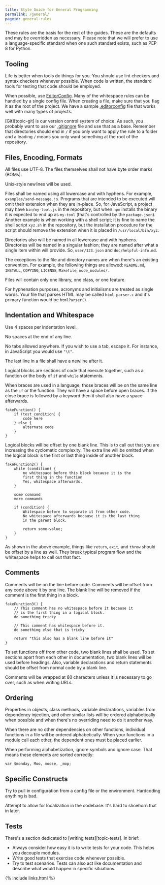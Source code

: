 ```yaml
---
title: Style Guide for General Programming
permalink: /general/
pageid: general-rules
---
```


These rules are the basis for the rest of the guides.  These are the defaults and may be overridden as necessary.  Please note that we will prefer to use a language-specific standard when one such standard exists, such as PEP 8 for Python.


Tooling
-------

Life is better when tools do things for you.  You should use lint checkers and syntax checkers whenever possible.  When code is written, the standard tools for testing that code should be employed.

When possible, use [EditorConfig](http://editorconfig.org/).  Many of the whitespace rules can be handled by a single config file.  When creating a file, make sure that you flag it as the root of the project.  We have a sample [.editorconfig](editorconfig.txt) file that works well with many types of projects.

[Git][topic-git] is our version control system of choice.  As such, you probably want to use our [.gitignore](gitignore.txt) file and use that as a base.  Remember that directories should end in `/` if you only want to apply the rule to a folder and a leading `/` means you only want something at the root of the repository.


Files, Encoding, Formats
------------------------

All files use UTF-8.  The files themselves shall not have byte order marks (BOMs).

Unix-style newlines will be used.

Files shall be named using all lowercase and with hyphens.  For example, `examples/send-message.js`.  Programs that are intended to be executed will omit their extension when they are in-place.  So, for JavaScript, a project may have `bin/my-tool.js` in the repository, but when `npm` installs the binary it is expected to end up as `my-tool` (that's controlled by the `package.json`).  Another example is when working with a shell script; it is fine to name the shell script `xyz.sh` in the repository, but the installation procedure for the script should remove the extension when it is placed in `/usr/local/bin/xyz`.

Directories also will be named in all lowercase and with hyphens.  Directories will be named in a singular fashion; they are named after what a single item within will provide.  So, `user/123.json` and `doc/helpful-info.md`.

The exceptions to the file and directory names are when there's an existing convention.  For example, the following things are allowed:  `README.md`, `INSTALL`, `COPYING`, `LICENSE`, `Makefile`, `node_modules/`.

Files will contain only one library, one class, or one feature.

For hyphenation purposes, acronyms and initialisms are treated as single words.  Your file that parses HTML may be called `html-parser.c` and it's primary function would be `htmlParser()`.


Indentation and Whitespace
--------------------------

Use 4 spaces per indentation level.

No spaces at the end of any line.

No tabs allowed anywhere.  If you wish to use a tab, escape it.  For instance, in JavaScript you would use `"\t"`.

The last line in a file shall have a newline after it.

Logical blocks are sections of code that execute together, such as a function or the body of `if` and `while` statements.

When braces are used in a language, those braces will be on the same line as the `if` or the function.  They will have a space before open braces.  If the close brace is followed by a keyword then it shall also have a space afterwards.

    fakeFunction() {
        if (test_condition) {
            code here
        } else {
            alternate code
        }
    }

Logical blocks will be offset by one blank line.  This is to call out that you are increasing the cyclomatic complexity.  The extra line will be omitted when the logical block is the first or last thing inside of another block.

    fakeFunction2() {
        while (condition) {
            no whitespace before this block because it is the
            first thing in the function
            Yes, whitespace afterwards.
        }

        some command
        more commands

        if (condition) {
            Whitespace before to separate it from other code.
            No whitespace afterwards because it is the last thing
            in the parent block.

            return some-value;
        }
    }

As shown in the above example, things like `return`, `exit`, and `throw` should be offset by a line as well.  They break typical program flow and the whitespace helps to call out that fact.


Comments
--------

Comments will be on the line before code.  Comments will be offset from any code above it by one line.  The blank line will be removed if the comment is the first thing in a block.

    fakeFunction3() {
        // This comment has no whitespace before it because it
        // is the first thing in a logical block.
        do something tricky

        // This comment has whitespace before it.
        do something else that is tricky
        
        return "this also has a blank line before it"
    }

To set functions off from other code, two blank lines shall be used.  To set sections apart from each other in documentation, two blank lines will be used before headings.  Also, variable declarations and return statements should be offset from normal code by a blank line.

Comments will be wrapped at 80 characters unless it is necessary to go over, such as when writing URLs.


Ordering
--------

Properties in objects, class methods, variable declarations, variables from dependency injection, and other similar lists will be ordered alphabetically when possible and when there's no overriding need to do it another way.

When there are no other dependencies on other functions, individual functions in a file will be ordered alphabetically.  When your functions in a module call each other, the dependent ones must be placed earlier.

When performing alphabetization, ignore symbols and ignore case.  That means these elements are sorted correctly:

    var $monday, Moo, moose, _mop;


Specific Constructs
-------------------

Try to pull in configuration from a config file or the environment.  Hardcoding anything is bad.

Attempt to allow for localization in the codebase.  It's hard to shoehorn that in later.


Tests
-----

There's a section dedicated to [writing tests][topic-tests].  In brief:

* Always consider how easy it is to write tests for your code.  This helps you decouple modules.
* Write good tests that exercise code whenever possible.
* Try to test scenarios.  Tests can also act like documentation and describe what would happen in specific situations.


{% include links.html %}
